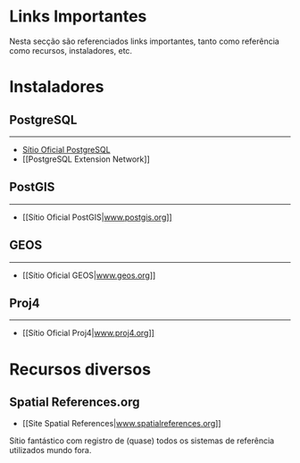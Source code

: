 Links Importantes
=================================================

Nesta secção são referenciados links importantes, tanto como
referência como recursos, instaladores, etc.

# Instaladores

## PostgreSQL
-------------------------------------------------

* [Sítio Oficial PostgreSQL](http://www.postgresql.org)
* [[PostgreSQL Extension Network]]

## PostGIS
-------------------------------------------------

* [[Sítio Oficial PostGIS|www.postgis.org]]

## GEOS
-------------------------------------------------

* [[Sítio Oficial GEOS|www.geos.org]]

## Proj4
-------------------------------------------------

* [[Sítio Oficial Proj4|www.proj4.org]]

# Recursos diversos

## Spatial References.org

* [[Site Spatial References|www.spatialreferences.org]]

Sítio fantástico com registro de (quase) todos os sistemas de referência utilizados mundo fora.
